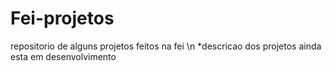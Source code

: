 # Fei-projetos
repositorio de alguns projetos feitos na fei 
\n
*descricao dos projetos ainda esta em desenvolvimento
